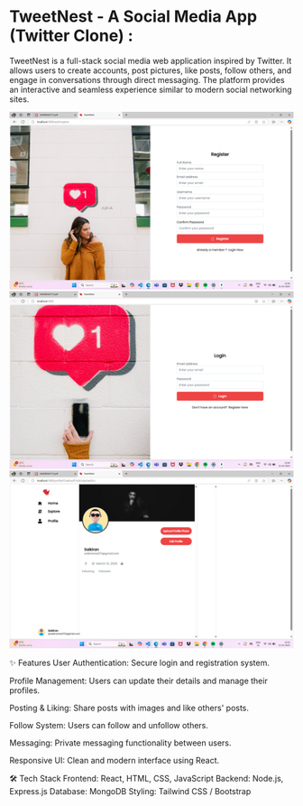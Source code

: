 # TweetNest - A Social Media App (Twitter Clone) :
TweetNest is a full-stack social media web application inspired by Twitter. It allows users to create accounts, post pictures, like posts, follow others, and engage in conversations through direct messaging. The platform provides an interactive and seamless experience similar to modern social networking sites.

![image](https://github.com/sai-kiran1233/Social-Media-App-/blob/894b51b3b3122070e70fa58795ad65cf1fa3d88e/Screenshot%202025-03-31%20154450.png)
![image](https://github.com/sai-kiran1233/Social-Media-App-/blob/3ed36522f871a71415aa779760ee0c98cd845327/Screenshot%202025-03-31%20154418.png)
![image](https://github.com/sai-kiran1233/Social-Media-App-/blob/fdb2b5231d58876aacd1e8d46a6e4a3738926eaa/Screenshot%202025-03-31%20155300.png)

✨ Features
User Authentication: Secure login and registration system.

Profile Management: Users can update their details and manage their profiles.

Posting & Liking: Share posts with images and like others' posts.

Follow System: Users can follow and unfollow others.

Messaging: Private messaging functionality between users.

Responsive UI: Clean and modern interface using React.

🛠 Tech Stack
Frontend: React, HTML, CSS, JavaScript
Backend: Node.js, Express.js
Database: MongoDB
Styling: Tailwind CSS / Bootstrap
